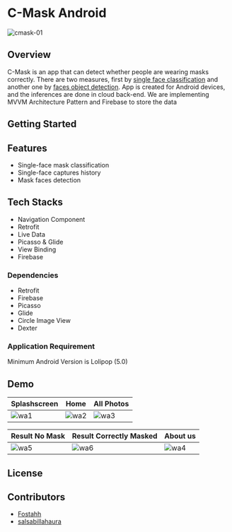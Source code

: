 # C-Mask Android
![cmask-01](https://user-images.githubusercontent.com/72365761/120882987-edfece00-c604-11eb-8be8-e207945d91cd.png)

## Overview
C-Mask is an app that can detect whether people are wearing masks correctly. There are two measures, first by [single face classification](./Masked_Face_Classification) and another one by [faces object detection](./Masked_Face_Object_Detection). App is created for Android devices, and the inferences are done in cloud back-end. We are implementing MVVM Architecture Pattern and Firebase to store the data

## Getting Started

## Features
* Single-face mask classification
* Single-face captures history
* Mask faces detection

## Tech Stacks
* Navigation Component
* Retrofit
* Live Data
* Picasso & Glide
* View Binding
* Firebase

### Dependencies
* Retrofit
* Firebase
* Picasso
* Glide
* Circle Image View
* Dexter

### Application Requirement
Minimum Android Version is Lolipop (5.0)

## Demo
| Splashscreen                                                                                                  | Home                                                                                                          | All Photos                                                                                                    |
| -----                                                                                                         | ---                                                                                                           | ---                                                                                                           |
| ![wa1](https://user-images.githubusercontent.com/72365761/120883665-ab3ef500-c608-11eb-9717-c4b9e8d7195a.gif) | ![wa2](https://user-images.githubusercontent.com/72365761/120884862-eb55a600-c60f-11eb-8f23-5b1780e75b5a.gif) | ![wa3](https://user-images.githubusercontent.com/72365761/120885881-6b323f00-c615-11eb-966c-41f11d20ccd6.gif) |

| Result No Mask                                                                                                | Result Correctly Masked                                                                                       | About us                                                                                                      |
| -----                                                                                                         | ---                                                                                                           | ---                                                                                                           |
| ![wa5](https://user-images.githubusercontent.com/72365761/120886007-ef84c200-c615-11eb-9916-414c685fdad7.gif) | ![wa6](https://user-images.githubusercontent.com/72365761/120886975-cb77af80-c61a-11eb-8da2-325cee433b24.gif) | ![wa4](https://user-images.githubusercontent.com/72365761/120885934-b2b8cb00-c615-11eb-8541-1edb8b75c738.gif) |

## License

## Contributors
- [Fostahh](https://github.com/Fostahh)
- [salsabillahaura](https://github.com/salsabillahaura)
